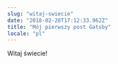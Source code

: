 ```yaml
---
slug: "witaj-swiecie"
date: "2018-02-20T17:12:33.962Z"
title: "Mój pierwszy post Gatsby"
locale: "pl"
---
```


Witaj świecie!